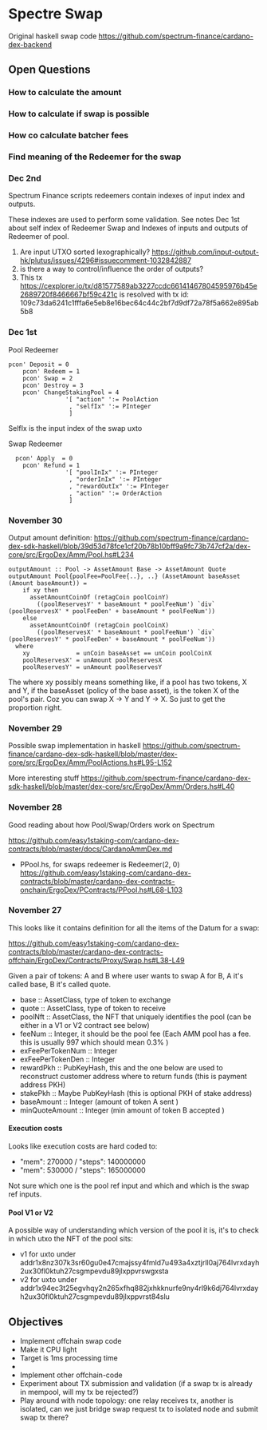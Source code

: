 # Spectre Swap

Original haskell swap code https://github.com/spectrum-finance/cardano-dex-backend

## Open Questions


### How to calculate the amount

### How to calculate if swap is possible

### How co calculate batcher fees

### Find meaning of the Redeemer for the swap

### Dec 2nd

Spectrum Finance scripts redeemers contain indexes of input index and outputs.

These indexes are used to perform some validation. See notes Dec 1st about self index of Redeemer Swap and Indexes of inputs
and outputs of Redeemer of pool.

1. Are input UTXO sorted lexographically? https://github.com/input-output-hk/plutus/issues/4296#issuecomment-1032842887
2. is there a way to control/influence the order of outputs?
2. This tx https://cexplorer.io/tx/d81577589ab3227ccdc66141467804595976b45e2689720f8466667bf59c421c is resolved with tx id: 109c73da6241c1fffa6e5eb8e16bec64c44c2bf7d9df72a78f5a662e895ab5b8

### Dec 1st

Pool Redeemer
``` 
pcon' Deposit = 0
    pcon' Redeem = 1
    pcon' Swap = 2
    pcon' Destroy = 3
    pcon' ChangeStakingPool = 4
                '[ "action" ':= PoolAction
                 , "selfIx" ':= PInteger
                 ]
```

SelfIx is the input index of the swap uxto


Swap Redeemer
```
  pcon' Apply  = 0
    pcon' Refund = 1
                '[ "poolInIx" ':= PInteger
                 , "orderInIx" ':= PInteger
                 , "rewardOutIx" ':= PInteger
                 , "action" ':= OrderAction
                 ]
```


### November 30

Output amount definition: https://github.com/spectrum-finance/cardano-dex-sdk-haskell/blob/39d53d78fce1cf20b78b10bff9a9fc73b747cf2a/dex-core/src/ErgoDex/Amm/Pool.hs#L234

```
outputAmount :: Pool -> AssetAmount Base -> AssetAmount Quote
outputAmount Pool{poolFee=PoolFee{..}, ..} (AssetAmount baseAsset (Amount baseAmount)) =
    if xy then
      assetAmountCoinOf (retagCoin poolCoinY)
        ((poolReservesY' * baseAmount * poolFeeNum') `div` (poolReservesX' * poolFeeDen' + baseAmount * poolFeeNum'))
    else
      assetAmountCoinOf (retagCoin poolCoinX)
        ((poolReservesX' * baseAmount * poolFeeNum') `div` (poolReservesY' * poolFeeDen' + baseAmount * poolFeeNum'))
  where
    xy             = unCoin baseAsset == unCoin poolCoinX
    poolReservesX' = unAmount poolReservesX
    poolReservesY' = unAmount poolReservesY
```

The where xy possibly means something like, if a pool has two tokens, X and Y, if the baseAsset (policy of the base asset), 
is the token X of the pool's pair. Coz you can swap X -> Y and Y -> X. So just to get the proportion right.

### November 29

Possible swap implementation in haskell
https://github.com/spectrum-finance/cardano-dex-sdk-haskell/blob/master/dex-core/src/ErgoDex/Amm/PoolActions.hs#L95-L152

More interesting stuff
https://github.com/spectrum-finance/cardano-dex-sdk-haskell/blob/master/dex-core/src/ErgoDex/Amm/Orders.hs#L40

### November 28

Good reading about how Pool/Swap/Orders work on Spectrum

https://github.com/easy1staking-com/cardano-dex-contracts/blob/master/docs/CardanoAmmDex.md

* PPool.hs, for swaps redeemer is Redeemer(2, 0) https://github.com/easy1staking-com/cardano-dex-contracts/blob/master/cardano-dex-contracts-onchain/ErgoDex/PContracts/PPool.hs#L68-L103

### November 27

This looks like it contains definition for all the items of the Datum for a swap:

https://github.com/easy1staking-com/cardano-dex-contracts/blob/master/cardano-dex-contracts-offchain/ErgoDex/Contracts/Proxy/Swap.hs#L38-L49

Given a pair of tokens: A and B where user wants to swap A for B, A it's called base, B it's called quote.

* base :: AssetClass, type of token to exchange
* quote :: AssetClass, type of token to receive 
* poolNft :: AssetClass, the NFT that uniquely identifies the pool (can be either in a V1 or V2 contract see below)
* feeNum :: Integer, it should be the pool fee (Each AMM pool has a fee. this is usually 997 which should mean 0.3% )
* exFeePerTokenNum :: Integer
* exFeePerTokenDen :: Integer
* rewardPkh :: PubKeyHash, this and the one below are used to reconstruct customer address where to return funds (this is payment address PKH)
* stakePkh :: Maybe PubKeyHash (this is optional PKH of stake address)
* baseAmount :: Integer (amount of token A sent )
* minQuoteAmount :: Integer (min amount of token B accepted )

#### Execution costs

Looks like execution costs are hard coded to:
* "mem": 270000 / "steps": 140000000
* "mem": 530000 / "steps": 165000000

Not sure which one is the pool ref input and which and which is the swap ref inputs.

#### Pool V1 or V2

A possible way of understanding which version of the pool it is, it's to check in which utxo the NFT of the pool sits:
* v1 for uxto under addr1x8nz307k3sr60gu0e47cmajssy4fmld7u493a4xztjrll0aj764lvrxdayh2ux30fl0ktuh27csgmpevdu89jlxppvrswgxsta
* v2 for uxto under addr1x94ec3t25egvhqy2n265xfhq882jxhkknurfe9ny4rl9k6dj764lvrxdayh2ux30fl0ktuh27csgmpevdu89jlxppvrst84slu


## Objectives

* Implement offchain swap code
* Make it CPU light
* Target is 1ms processing time
* 
* Implement other offchain-code
* Experiment about TX submission and validation (if a swap tx is already in mempool, will my tx be rejected?)
* Play around with node topology: one relay receives tx, another is isolated, can we just bridge swap request tx to 
isolated node and submit swap tx there?